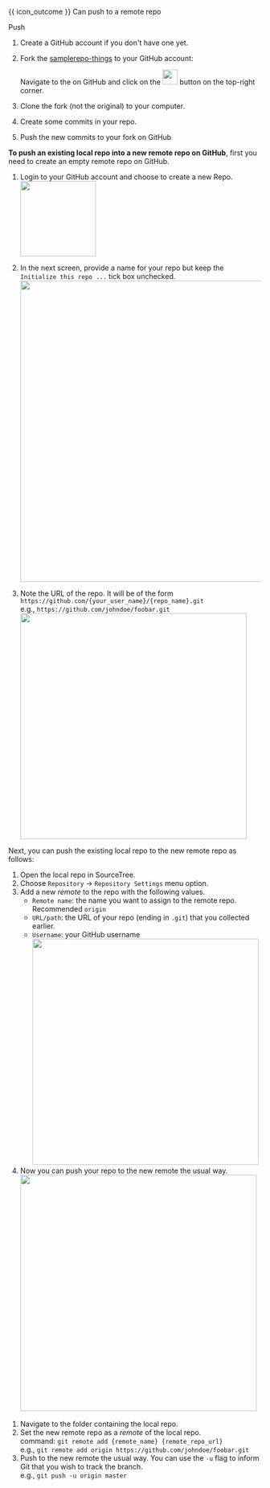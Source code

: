 <span id="prereqs"><panel src="../pull/unit-inElsewhere-asFlat.md" boilerplate header="{{ icon_prereq }} %%Tools → Git & GitHub → Pull%%" popup-url="{{ baseUrl }}/gitAndGithub/pull" /></span>

<span id="outcomes">{{ icon_outcome }} Can push to a remote repo</span>

<span id="title">Push</span>

<div id="body">

1. Create a GitHub account if you don't have one yet.
1. Fork the [samplerepo-things](https://github.com/se-edu/samplerepo-things) to your GitHub account:

   <panel type="seamless" header="%%How to fork a repo?%%">
    
    Navigate to the  on GitHub and click on the <img src="{{baseUrl}}/gitAndGithub/push/images/fork.png" height="30" /> button on the top-right corner.
    
   </panel><p/>

2. Clone the fork (not the original) to your computer.
3. Create some commits in your repo.
4. Push the new commits to your fork on GitHub

<tabs>
  <tab header="SourceTree">
    <include src="./sourcetree.md" />
  </tab>
  <tab header="CLI">
    <include src="./cli.md" />
  </tab>
</tabs>

**To push an existing local repo into a new remote repo on GitHub**, first you need to create an empty remote repo on GitHub.

1. Login to your GitHub account and choose to create a new Repo. <br>
   <img src="{{baseUrl}}/gitAndGithub/push/images/createNewRemoteRepo.png" width="150" />

1. In the next screen, provide a name for your repo but keep the `Initialize this repo ...` tick box unchecked.<br>
   <img src="{{baseUrl}}/gitAndGithub/push/images/fillNewRepoInfo.png" width="600" />

1. Note the URL of the repo. It will be of the form `https://github.com/{your_user_name}/{repo_name}.git`<br>
   e.g., `https://github.com/johndoe/foobar.git`<br>
   <img src="{{baseUrl}}/gitAndGithub/push/images/newRepoUrl.png" width="450" />

Next, you can push the existing local repo to the new remote repo as follows:

<tabs>
  <tab header="SourceTree">

1. Open the local repo in SourceTree.
1. Choose `Repository` → `Repository Settings` menu option.
1. Add a new _remote_ to the repo with the following values.
   * `Remote name`: the name you want to assign to the remote repo. Recommended `origin`
   * `URL/path`: the URL of your repo (ending in `.git`) that you collected earlier.
   * `Username`: your GitHub username<br>
     <img src="{{baseUrl}}/gitAndGithub/push/images/fillRemoteInfoForSourceTree.png" width="450" />
1. Now you can push your repo to the new remote the usual way.<br>
   <img src="{{baseUrl}}/gitAndGithub/push/images/pushToRemote.png" width="470" />

  </tab>
  <tab header="CLI">

1. Navigate to the folder containing the local repo.
1. Set the new remote repo as a _remote_ of the local repo.<br>
   command: `git remote add {remote_name} {remote_repo_url}`<br>
   e.g., `git remote add origin https://github.com/johndoe/foobar.git`
1. Push to the new remote the usual way. You can use the `-u` flag to inform Git that you wish to <tooltip content="i.e., remember which branch in the remote repo corresponds to which branch in the local repo">track</tooltip> the branch.<br>
   e.g., `git push -u origin master`

  </tab>
</tabs>

</div>

<div id="extras">
</div>